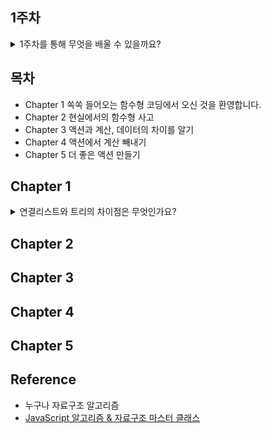 ## 1주차 
<details>
<summary>1주차를 통해 무엇을 배울 수 있을까요?</summary>
> 이진 탐색 트리가 어떻게 구성이 되었는지 알 수 있습니다.  
> 이진 탐색과 이진 트리, 연결 리스트와의 차이점을 구별 할 수 있습니다.
</details>

## 목차
* Chapter 1 쏙쏙 들어오는 함수형 코딩에서 오신 것을 환영합니다.
* Chapter 2 현실에서의 함수형 사고
* Chapter 3 액션과 계산, 데이터의 차이를 알기
* Chapter 4 액션에서 계산 빼내기
* Chapter 5 더 좋은 액션 만들기


## Chapter 1

<details>
<summary>연결리스트와 트리의 차이점은 무엇인가요?</summary>

* 연결 리스트는 각 노드마다 다른 한 노트를 연결하는 링크를 포함하고 있습니다.
* 트리는 노드기반 자료구조이지만 트리의 각 노트는 여러 노드로의 링크를 포함하고 있습니다.
</details>


## Chapter 2




## Chapter 3




## Chapter 4



## Chapter 5



## Reference
* 누구나 자료구조 알고리즘
* [JavaScript 알고리즘 & 자료구조 마스터 클래스](https://www.udemy.com/share/105zfq3@GwzZ4m6pK-EWOT8SgaKNL2xrHKEZfntsmsusVP9hmkW_gHMNflzNYvSVxi3aaVX4GQ==/)